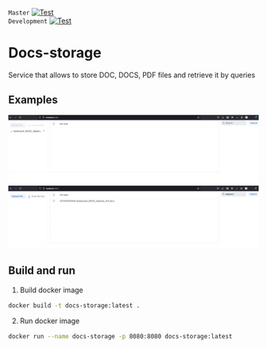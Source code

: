 `Master` [![Test](https://github.com/OGSegu/Docs-storage/actions/workflows/gradle.yml/badge.svg?branch=main)](https://github.com/OGSegu/Docs-storage/actions/workflows/gradle.yml)  
`Development` [![Test](https://github.com/OGSegu/Docs-storage/actions/workflows/gradle.yml/badge.svg?branch=development)](https://github.com/OGSegu/Docs-storage/actions/workflows/gradle.yml)

# Docs-storage
Service that allows to store DOC, DOCS, PDF files and retrieve it by queries

## Examples
![Файл загружен](images/img_file_loaded.png)
![Файл найден](images/img_file_founded.png)

## Build and run
1. Build docker image
```bash 
docker build -t docs-storage:latest .
```
2. Run docker image
```bash 
docker run --name docs-storage -p 8080:8080 docs-storage:latest
```
